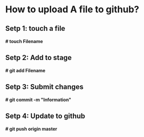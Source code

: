 # How to upload A file to github?
  ## Setp 1: touch a file
####      # touch Filename 
  ## Setp 2: Add to stage
####      # git add Filename
  ## Setp 3: Submit changes
####      # git commit -m "Information"
  ## Setp 4: Update to github
####      # git push origin master
